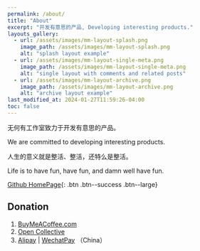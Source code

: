```yaml
---
permalink: /about/
title: "About"
excerpt: "开发有意思的产品, Developing interesting products."
layouts_gallery:
  - url: /assets/images/mm-layout-splash.png
    image_path: /assets/images/mm-layout-splash.png
    alt: "splash layout example"
  - url: /assets/images/mm-layout-single-meta.png
    image_path: /assets/images/mm-layout-single-meta.png
    alt: "single layout with comments and related posts"
  - url: /assets/images/mm-layout-archive.png
    image_path: /assets/images/mm-layout-archive.png
    alt: "archive layout example"
last_modified_at: 2024-01-27T11:59:26-04:00
toc: false
---
```


无何有工作室致力于开发有意思的产品。

We are committed to developing interesting products.

人生的意义就是整活、整活，还特么是整活。

Life is to have fun, have fun, and damn well have fun.

<!-- {% include gallery id="layouts_gallery" caption="Examples of included layouts `splash`, `single`, and `archive`." %} -->

[<i class='fab fa-fw fa-github'></i> Github HomePage](https://github.com/zero2you4tech){: .btn .btn--success .btn--large}

## Donation

1. [BuyMeACoffee.com](https://www.buymeacoffee.com/petterobam)
2. [Open Collective](https://opencollective.com/zero2you4tech#category-ABOUT)
3. [Alipay](https://github.com/zero2you4tech/.github/blob/main/profile/pays/Alipay.jpg) | [WechatPay](https://github.com/zero2you4tech/.github/blob/main/profile/pays/WechatPay.jpg) （China）
